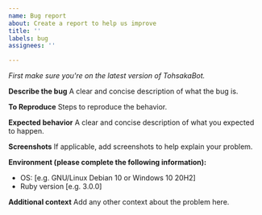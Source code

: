 ```yaml
---
name: Bug report
about: Create a report to help us improve
title: ''
labels: bug
assignees: ''

---
```


_First make sure you're on the latest version of TohsakaBot._

**Describe the bug**
A clear and concise description of what the bug is.

**To Reproduce**
Steps to reproduce the behavior.

**Expected behavior**
A clear and concise description of what you expected to happen.

**Screenshots**
If applicable, add screenshots to help explain your problem.

**Environment (please complete the following information):**
 - OS: [e.g. GNU/Linux Debian 10 or Windows 10 20H2]
 - Ruby version [e.g. 3.0.0]

**Additional context**
Add any other context about the problem here.
